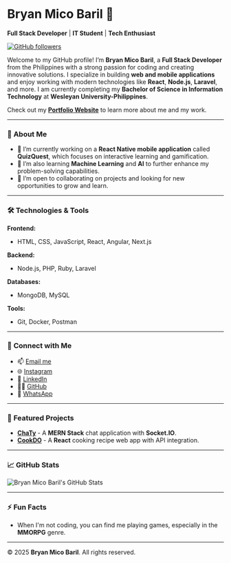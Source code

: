 # Bryan Mico Baril 👋

**Full Stack Developer** | **IT Student** | **Tech Enthusiast**

[![GitHub followers](https://img.shields.io/github/followers/BryanMico?style=social)](https://github.com/BryanMico)

Welcome to my GitHub profile! I’m **Bryan Mico Baril**, a **Full Stack Developer** from the Philippines with a strong passion for coding and creating innovative solutions. I specialize in building **web and mobile applications** and enjoy working with modern technologies like **React**, **Node.js**, **Laravel**, and more. I am currently completing my **Bachelor of Science in Information Technology** at **Wesleyan University-Philippines**.

Check out my **[Portfolio Website](https://js-portfolio-drab.vercel.app/)** to learn more about me and my work.

---

### 🌱 **About Me**
- 🔭 I’m currently working on a **React Native mobile application** called **QuizQuest**, which focuses on interactive learning and gamification.
- 🌱 I’m also learning **Machine Learning** and **AI** to further enhance my problem-solving capabilities.
- 👯 I’m open to collaborating on projects and looking for new opportunities to grow and learn.

---

### 🛠️ **Technologies & Tools**
**Frontend:**
- HTML, CSS, JavaScript, React, Angular, Next.js

**Backend:**
- Node.js, PHP, Ruby, Laravel

**Databases:**
- MongoDB, MySQL

**Tools:**
- Git, Docker, Postman

---

### 🔗 **Connect with Me**
- 📫 [Email me](mailto:bryan.mico.baril@example.com)
- 🌐 [Instagram](https://www.instagram.com/bryan_hisooo)
- 💼 [LinkedIn](https://www.linkedin.com/in/bryan-mico-baril-61611627a/)
- 🧑‍💻 [GitHub](https://github.com/BryanMico)
- 💬 [WhatsApp](https://wa.me/+639153447555)

---

### 📂 **Featured Projects**
- **[ChaTy](https://chaty-7y8v.onrender.com/)** - A **MERN Stack** chat application with **Socket.IO**.
- **[CookDO](https://cook-do.vercel.app/)** - A **React** cooking recipe web app with API integration.

---

### 📈 **GitHub Stats**

![Bryan Mico Baril's GitHub Stats](https://github-readme-stats.vercel.app/api?username=BryanMico&show_icons=true&theme=radical)

---

### ⚡ **Fun Facts**
- When I'm not coding, you can find me playing games, especially in the **MMORPG** genre.
---

© 2025 **Bryan Mico Baril**. All rights reserved.
